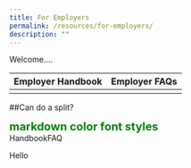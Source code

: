 ```yaml
---
title: For Employers
permalink: /resources/for-employers/
description: ""
---
```

Welcome....




| Employer Handbook | Employer FAQs | 
| -------- | -------- | 
| [](/files/employer%20handbook.pdf)     | [](/files/employer%20handbook.pdf)    | 



[](/files/employer%20handbook.pdf)[](/files/employer%20faqs.pdf)

##Can do a split?

<span style="color:green;font-weight:700;font-size:20px">
    markdown color font styles
</span>

<div class="flex-container">

  <div class="flex-child handbook">
    Handbook
    <p>Hello</p>
  </div>
  
  <div class="flex-child faq">
    FAQ
  </div>
  
</div>
<style>
.flex-container {
    display: flex;
}

.flex-child {
    flex: 1;
    border: 2px solid yellow;
}  

.flex-child:first-child {
    margin-right: 20px;
} 
</style>
